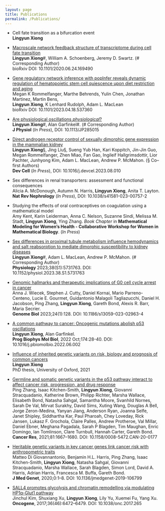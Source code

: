 ```yaml
---
layout: page
title: Publications
permalink: /Publications/
---
```


- Cell fate transition as a bifurcation event \
**Lingyun Xiong**

- [Macroscale network feedback structure of transcriptome during cell fate transition](https://doi.org/10.1101/2020.06.24.169490) \
**Lingyun Xiong**\#, William A. Schoenberg, Jeremy D. Swartz. (\# Corresponding Author) \
bioRxiv DOI: 10.1101/2020.06.24.169490

- [Gene regulatory network inference with popInfer reveals dynamic regulation of hematopoietic stem cell quiescence upon diet restriction and aging](https://www.biorxiv.org/content/10.1101/2023.04.18.537360v1) \
Megan K Rommelfanger, Marthe Behrends, Yulin Chen, Jonathan Martinez, Martin Bens, \
**Lingyun Xiong**, K Lenhard Rudolph, Adam L. MacLean \
bioRxiv DOI: 10.1101/2023.04.18.537360
  
- [Are physiological oscillations *physiological*?](https://doi.org/10.48550/arXiv.2301.08996) \
**Lingyun Xiong**\#, Alan Garfinkel\#. (\# Corresponding Author) \
**J Physiol** (*In Press*), DOI: 10.1113/JP285015

- [Direct androgen receptor control of sexually dimorphic gene expression in the mammalian kidney](https://doi.org/10.1101/2023.05.06.539585) \
**Lingyun Xiong**§, Jing Liu§, Sueng Yub Han, Kari Koppitch, Jin-Jin Guo, Megan Rommelfanger, Zhen Miao, Fan Gao, Ingileif Hallgrimsdottir, Lior Pachter, Junhyong Kim, Adam L. MacLean, Andrew P. McMahon. (§ Co–first Authors) \
**Dev Cell** (*In Press*), DOI: 10.1016/j.devcel.2023.08.010

- Sex differences in renal transporters: assessment and functional consequences \
Alicia A. McDonough, Autumn N. Harris, **Lingyun Xiong**, Anita T. Layton. \
**Nat Rev Nephrology** (*In Press*), DOI: 10.1038/s41581-023-00757-2

- Studying the effects of oral contraceptives on coagulation using a mathematical model \
Amy Kent, Karin Leiderman, Anna C. Nelson, Suzanne Sindi, Melissa M. Stadt, **Lingyun Xiong**, Ying Zhang.
*Book Chapter* in **Mathematical Modeling for Women’s Health - Collaborative Workshop for Women in Mathematical Biology**. (*In Press*)

- [Sex differences in proximal tubule metabolism influence hemodynamics and salt reabsorption to mediate dimorphic susceptibility to kidney diseases](https://journals.physiology.org/doi/abs/10.1152/physiol.2023.38.S1.5731763) \
**Lingyun Xiong**\#, Adam L. MacLean, Andrew P. McMahon. (\# Corresponding Author) \
**Physiology** 2023;38(S1):5731763. DOI: 10.1152/physiol.2023.38.S1.5731763

- [Genomic hallmarks and therapeutic implications of G0 cell cycle arrest in cancer](https://genomebiology.biomedcentral.com/articles/10.1186/s13059-023-02963-4) \
Anna J. Wiecek, Stephen J. Cutty, Daniel Kornai, Mario Parreno-Centeno, Lucie E. Gourmet, Guidantonio Malagoli Tagliazucchi, Daniel H. Jacobson, Ping Zhang, **Lingyun Xiong**, Gareth Bond, Alexis R. Barr, Maria Secrier. \
**Genome Biol** 2023;24(1):128.  DOI: 10.1186/s13059-023-02963-4

- [A common pathway to cancer: Oncogenic mutations abolish p53 oscillations](https://doi.org/10.1016/j.pbiomolbio.2022.06.002) \
**Lingyun Xiong**, Alan Garfinkel. \
**Prog Biophys Mol Biol**, 2022 Oct;174:28-40. DOI: 10.1016/j.pbiomolbio.2022.06.002

- [Influence of inherited genetic variants on risk, biology and prognosis of common cancers](https://ora.ox.ac.uk/objects/uuid:feb0efe8-d01c-4758-976a-fb3ac031f061) \
**Lingyun Xiong**\
PhD thesis, University of Oxford, 2021

- [Germline and somatic genetic variants in the p53 pathway interact to affect cancer risk, progression, and drug response](https://aacrjournals.org/cancerres/article/81/7/1667/670564/Germline-and-Somatic-Genetic-Variants-in-the-p53) \
Ping Zhang, Isaac Kitchen-Smith, **Lingyun Xiong**, Giovanni Stracquadanio, Katherine Brown, Philipp Richter, Marsha Wallace, Elisabeth Bond, Natasha Sahgal, Samantha Moore, Svanhild Nornes, Sarah De Val, Mirvat Surakhy, David Sims, Xuting Wang, Douglas A Bell, Jorge Zeron-Medina, Yanyan Jiang, Anderson Ryan, Joanna Selfe, Janet Shipley, Siddhartha Kar, Paul Pharoah, Chey Loveday, Rick Jansen, Lukasz F. Grochola, Claire Palles, Andrew Protheroe, Val Millar, Daniel Ebner, Meghana Pagadala, Sarah P Blagden, Tim Maughan, Enric Domingo, Ian Tomlinson, Clare Turnbull, Hannah Carter, Gareth Bond. \
**Cancer Res**, 2021;81:1667–1680. DOI: 10.1158/0008-5472.CAN-20-0177	

- [Heritable genetic variants in key cancer genes link cancer risk with anthropometric traits](https://pubmed.ncbi.nlm.nih.gov/32591342/) \
Matteo Di Giovannantonio, Benjamin H.L. Harris, Ping Zhang, Isaac Kitchen-Smith, **Lingyun Xiong**, Natasha Sahgal, Giovanni Stracquadanio, Marsha Wallace, Sarah Blagden, Simon Lord, David A. Harris, Adrian Harris, Francesca M. Buffa, Gareth Bond. \
**J Med Genet**, 2020;0:1–8. DOI: 10.1136/jmedgenet-2019-106799

- [SALL4 promotes glycolysis and chromatin remodelling via modulating HP1α-Glut1 pathway](https://www.nature.com/articles/onc2017265) \
Jinchul Kim, Shuxiang Xu, **Lingyun Xiong**, Lily Yu, Xuemei Fu, Yang Xu. \
**Oncogene**, 2017;36(46):6472–6479. DOI: 10.1038/onc.2017.265




